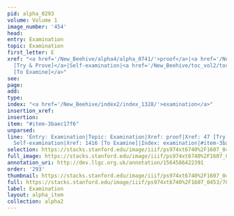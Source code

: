 ```yaml
---
pid: alpha_0293
volume: Volume 1
image_number: '454'
head: 
entry: Examination
topic: Examination
first_letter: E
xref: "<a href='/New_Beehive/alpha4/alpha_0741/'>proof</a>|<a href='/New_Beehive/toc_vol2/toc2_061/'>47
  [Try & Prove]</a>|Self-examination|<a href='/New_Beehive/toc_vol2/toc2_277/'>1416
  [To Examine]</a>"
see: 
page: 
add: 
type: 
index: "<a href='/New_Beehive/index2/index_1328/'>examination</a>"
insertion_xref: 
insertion: 
item: "#item-3baec17f6"
unparsed: 
line: 'Entry: Examination|Topic: Examination|Xref: proof|Xref: 47 [Try & Prove]|Xref:
  Self-examination|Xref: 1416 [To Examine]|Index: examination|#item-3baec17f6'
selection: https://stacks.stanford.edu/image/iiif/ps974xt6740%2F1607_0453/783,3300,2976,674/full/0/default.jpg
full_image: https://stacks.stanford.edu/image/iiif/ps974xt6740%2F1607_0453/full/full/0/default.jpg
annotation_uri: http://dev.llgc.org.uk/annotation/1564586422391
order: '293'
thumbnail: https://stacks.stanford.edu/image/iiif/ps974xt6740%2F1607_0453/783,3300,600,180/250,/0/default.jpg
full: https://stacks.stanford.edu/image/iiif/ps974xt6740%2F1607_0453/783,3300,2976,674/full/0/default.jpg
label: Examination
layout: alpha_item
collection: alpha2
---
```


